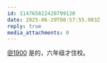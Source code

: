 ```yaml
---
id: 114765822420799120
date: 2025-06-29T08:57:55.903Z
reply: true
media_attachments: 0
---
```


[@1900](https://social.1900.live/@1900) 是的，六年级才住校。

